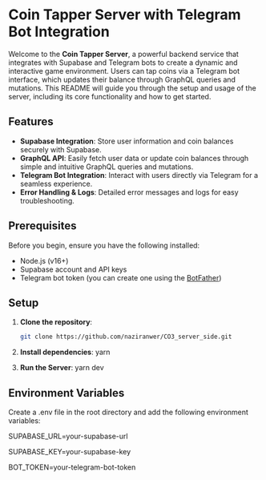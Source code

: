 # Coin Tapper Server with Telegram Bot Integration

Welcome to the **Coin Tapper Server**, a powerful backend service that integrates with Supabase and Telegram bots to create a dynamic and interactive game environment. Users can tap coins via a Telegram bot interface, which updates their balance through GraphQL queries and mutations. This README will guide you through the setup and usage of the server, including its core functionality and how to get started.

## Features

- **Supabase Integration**: Store user information and coin balances securely with Supabase.
- **GraphQL API**: Easily fetch user data or update coin balances through simple and intuitive GraphQL queries and mutations.
- **Telegram Bot Integration**: Interact with users directly via Telegram for a seamless experience.
- **Error Handling & Logs**: Detailed error messages and logs for easy troubleshooting.

## Prerequisites

Before you begin, ensure you have the following installed:

- Node.js (v16+)
- Supabase account and API keys
- Telegram bot token (you can create one using the [BotFather](https://core.telegram.org/bots#botfather))

## Setup

1. **Clone the repository**:

   ```bash
   git clone https://github.com/naziranwer/CO3_server_side.git

   ```

2. **Install dependencies**: yarn
3. **Run the Server**: yarn dev

## Environment Variables

Create a .env file in the root directory and add the following environment variables:

SUPABASE_URL=your-supabase-url

SUPABASE_KEY=your-supabase-key

BOT_TOKEN=your-telegram-bot-token
